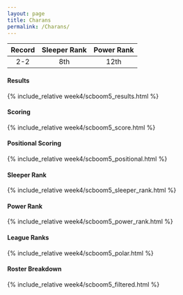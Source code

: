 ```yaml
---
layout: page
title: Charans
permalink: /Charans/
---
```


Record | Sleeper Rank | Power Rank               
:--: | :--: | :--:
2-2 | 8th | 12th   

#### Results
{% include_relative week4/scboom5_results.html %}

#### Scoring
{% include_relative week4/scboom5_score.html %}

#### Positional Scoring
{% include_relative week4/scboom5_positional.html %}

#### Sleeper Rank
{% include_relative week4/scboom5_sleeper_rank.html %}

#### Power Rank
{% include_relative week4/scboom5_power_rank.html %}

#### League Ranks
{% include_relative week4/scboom5_polar.html %}

#### Roster Breakdown
{% include_relative week4/scboom5_filtered.html %}
